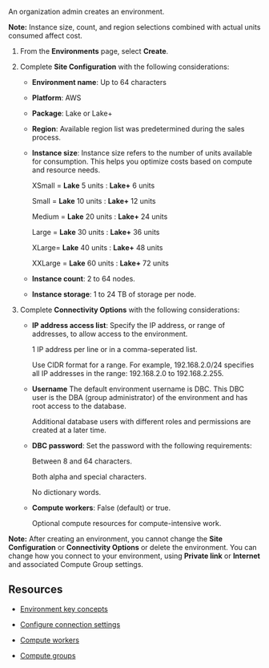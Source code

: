 
An organization admin creates an environment.

**Note:** Instance size, count, and region selections combined with actual units consumed affect cost.

1.  From the **Environments** page, select **Create**.

1.  Complete **Site Configuration** with the following considerations:

    -   **Environment name**: Up to 64 characters

    -   **Platform**: AWS

    -   **Package**: Lake or Lake+

    -   **Region**: Available region list was predetermined during the sales process.

    -   **Instance size**: Instance size refers to the number of units available for consumption. This helps you optimize costs based on compute and resource needs.

        XSmall = **Lake** 5 units : **Lake+** 6 units

        Small = **Lake** 10 units : **Lake+** 12 units

        Medium = **Lake** 20 units : **Lake+** 24 units

        Large = **Lake** 30 units : **Lake+** 36 units

        XLarge= **Lake** 40 units : **Lake+** 48 units

        XXLarge = **Lake** 60 units : **Lake+** 72 units

    -   **Instance count**: 2 to 64 nodes.

    -   **Instance storage**: 1 to 24 TB of storage per node.

1.  Complete **Connectivity Options** with the following considerations:

    -   **IP address access list**: Specify the IP address, or range of addresses, to allow access to the environment.

        1 IP address per line or in a comma-seperated list.

        Use CIDR format for a range. For example, 192.168.2.0/24 specifies all IP addresses in the range: 192.168.2.0 to 192.168.2.255.

    -   **Username** The default environment username is DBC. This DBC user is the DBA (group administrator) of the environment and has root access to the database.

        Additional database users with different roles and permissions are created at a later time.

    -   **DBC password**: Set the password with the following requirements:

        Between 8 and 64 characters.

        Both alpha and special characters.

        No dictionary words.

    -   **Compute workers**: False (default) or true.

        Optional compute resources for compute-intensive work.


**Note:** After creating an environment, you cannot change the **Site Configuration** or **Connectivity Options** or delete the environment. You can change how you connect to your environment, using **Private link** or **Internet** and associated Compute Group settings.

## Resources


-   [Environment key concepts](nmr1658424425362.md)

-   [Configure connection settings](laq1640280582810.md)

-   [Compute workers](lyi1662583368110.md)

-   [Compute groups](mqu1640280532737.md)


